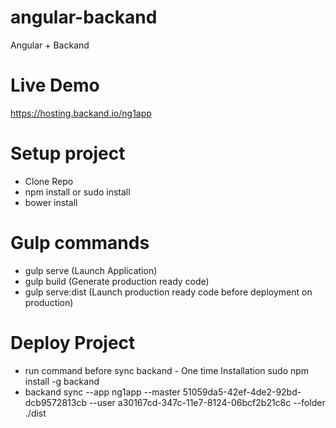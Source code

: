 # angular-backand
Angular + Backand

# Live Demo
https://hosting.backand.io/ng1app

# Setup project
- Clone Repo
- npm install or sudo install
- bower install

# Gulp commands
- gulp serve (Launch Application)
- gulp build (Generate production ready code)
- gulp serve:dist (Launch production ready code before deployment on production)

# Deploy Project
- run command before sync backand - One time Installation
sudo npm install -g backand
- backand sync --app ng1app --master 51059da5-42ef-4de2-92bd-dcb9572813cb --user a30167cd-347c-11e7-8124-06bcf2b21c8c --folder ./dist
